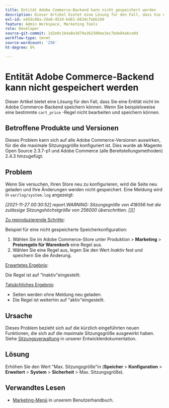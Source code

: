 ```yaml
---
title: Entität Adobe Commerce-Backend kann nicht gespeichert werden
description: Dieser Artikel bietet eine Lösung für den Fall, dass Sie eine Entität nicht im Adobe Commerce-Backend speichern können. Wenn Sie beispielsweise eine bestimmte Regel "cart_price"nicht bearbeiten und speichern können.
exl-id: e45dc88a-2da0-4524-bd61-6634cfebb169
feature: Admin Workspace, Marketing Tools
role: Developer
source-git-commit: 1d2e0c1b4a8e3d79a362500ee3ec7bde84a6ce0d
workflow-type: tm+mt
source-wordcount: '256'
ht-degree: 0%

---
```


# Entität Adobe Commerce-Backend kann nicht gespeichert werden

Dieser Artikel bietet eine Lösung für den Fall, dass Sie eine Entität nicht im Adobe Commerce-Backend speichern können. Wenn Sie beispielsweise eine bestimmte `cart_price` -Regel nicht bearbeiten und speichern können.

## Betroffene Produkte und Versionen

Dieses Problem kann sich auf alle Adobe Commerce-Versionen auswirken, für die die maximale Sitzungsgröße konfiguriert ist. Dies wurde ab Magento Open Source 2.3.7-p1 und Adobe Commerce (alle Bereitstellungsmethoden) 2.4.3 hinzugefügt.


## Problem

Wenn Sie versuchen, Ihren Store neu zu konfigurieren, wird die Seite neu geladen und Ihre Änderungen werden nicht gespeichert. Eine Meldung wird in `var/log/system.log` angezeigt:

*[2021-11-27 00:30:52] report.WARNING: Sitzungsgröße von 418056 hat die zulässige Sitzungshöchstgröße von 256000 überschritten. [][]*

<u>Zu reproduzierende Schritte</u>:

Beispiel für eine nicht gespeicherte Speicherkonfiguration:

1. Wählen Sie im Adobe Commerce-Store unter Produktion > **Marketing** > **Preisregeln für Warenkorb** eine Regel aus.
1. Wählen Sie eine Regel aus, legen Sie den Wert *Inaktiv* fest und speichern Sie die Änderung.

<u>Erwartetes Ergebnis</u>:

Die Regel ist auf &quot;Inaktiv&quot;eingestellt.

<u>Tatsächliches Ergebnis</u>:

* Seiten werden ohne Meldung neu geladen.
* Die Regel ist weiterhin auf &quot;aktiv&quot;eingestellt.

## Ursache

Dieses Problem bezieht sich auf die kürzlich eingeführten neuen Funktionen, die sich auf die maximale Sitzungsgröße ausgewirkt haben. Siehe [Sitzungsverwaltung](https://docs.magento.com/user-guide/stores/security-session-management.html) in unserer Entwicklerdokumentation.

## Lösung

Erhöhen Sie den Wert &quot;Max. Sitzungsgröße&quot;in (**Speicher** > **Konfiguration** > **Erweitert** > **System** > **Sicherheit** > Max. Sitzungsgröße).

## Verwandtes Lesen

* [Marketing-Menü](https://docs.magento.com/user-guide/marketing/marketing-menu.html) in unserem Benutzerhandbuch.
